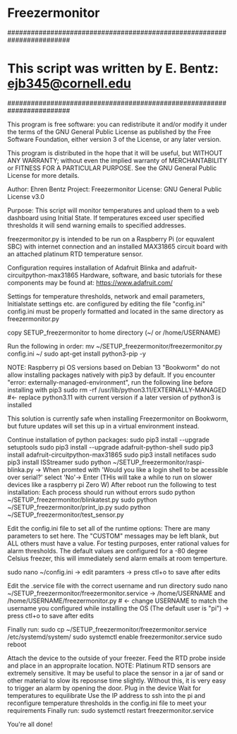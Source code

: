 # Freezermonitor
########################################################################
#	     This script was written by E. Bentz: ejb345@cornell.edu         #
########################################################################
 
 This program is free software: you can redistribute it and/or modify
 it under the terms of the GNU General Public License as published by
 the Free Software Foundation, either version 3 of the License, or any
 later version.

 This program is distributed in the hope that it will be useful,
 but WITHOUT ANY WARRANTY; without even the implied warranty of
 MERCHANTABILITY or FITNESS FOR A PARTICULAR PURPOSE. See the
 GNU General Public License for more details.

 Author: Ehren Bentz
 Project: Freezermonitor
 License: GNU General Public License v3.0

 Purpose:
 This script will monitor temperatures and upload them to a web dashboard using Initial State.
 If temperatures exceed user specified thresholds it will send warning emails to specified addresses.


 freezermonitor.py is intended to be run on a Raspberry Pi (or equvalent SBC) with internet connection
 and an installed MAX31865 circuit board with an attached platinum RTD temperature sensor.

 Configuration requires installation of Adafruit Blinka and adafruit-circuitpython-max31865
 Hardware, software, and basic tutorials for these components may be found at: https://www.adafruit.com/

 Settings for temperature thresholds, network and email parameters, Initialstate settings etc. are configured by editing the file "config.ini"
 config.ini must be properly formatted and located in the same directory as freezermonitor.py

 copy SETUP_freezermonitor to home directory (~/ or /home/USERNAME)

 Run the following in order:
mv ~/SETUP_freezermonitor/freezermonitor.py config.ini ~/
sudo apt-get install python3-pip -y

 NOTE: Raspberry pi OS versions based on Debian 13 "Bookworm" do not allow installing packages natively with pip3 by default.
 If you encounter "error: externally-managed-environment", run the following line before installing with pip3
        sudo rm -rf /usr/lib/python3.11/EXTERNALLY-MANAGED #<- replace python3.11 with current version if a later version of python3 is installed

This solution is currently safe when installing Freezermonitor on Bookworm, but future updates will set this up in a virtual environment instead.

Continue installation of python packages:
sudo pip3 install --upgrade setuptools
sudo pip3 install --upgrade adafruit-python-shell
sudo pip3 install adafruit-circuitpython-max31865
sudo pip3 install netifaces
sudo pip3 install ISStreamer
sudo python ~/SETUP_freezermonitor/raspi-blinka.py
    -> When promted with 'Would you like a login shell to be acessible over serial?' select 'No'-> Enter (THis will take a while to run on slower  devices like a raspberry pi Zero W)
After reboot run the following to test installation:
Each process should run without errors
sudo python ~/SETUP_freezermonitor/blinkatest.py
sudo python ~/SETUP_freezermonitor/print_ip.py
sudo python ~/SETUP_freezermonitor/test_sensor.py

Edit the config.ini file to set all of the runtime options:
There are many parameters to set here. The "CUSTOM" messages may be left blank, but ALL others must have a value.
For testing purposes, enter rational values for alarm thresholds. The default values are configured for a -80 degree Celsius freezer, this will immediately send alarm emails at room temperture.

sudo nano ~/config.ini
    -> edit paramters
    -> press ctl+o to save after edits

Edit the .service file with the correct username and run directory
sudo nano ~/SETUP_freezermonitor/freezermonitor.service
     -> /home/USERNAME and /home/USERNAME/freezermonitor.py # <- change USERNAME to match the username you configured while installing the OS (The default user is "pi")
     -> press ctl+o to save after edits

Finally run:
sudo cp ~/SETUP_freezermonitor/freezermonitor.service /etc/systemd/system/
sudo systemctl enable freezermonitor.service
sudo reboot

Attach the device to the outside of your freezer.
Feed the RTD probe inside and place in an appropraite location.
NOTE: Platinum RTD sensors are extremely sensitive. It may be useful to place the sensor in a jar of sand or other material to slow its reposnse time slightly. Without this, it is very easy to trigger an alarm by opening the door.
Plug in the device
Wait for temperatures to equilibrate
Use the IP address to ssh into the pi and reconfigure temperature thresholds in the config.ini file to meet your requirements
Finally run:
sudo systemctl restart freezermonitor.service

You're all done!
